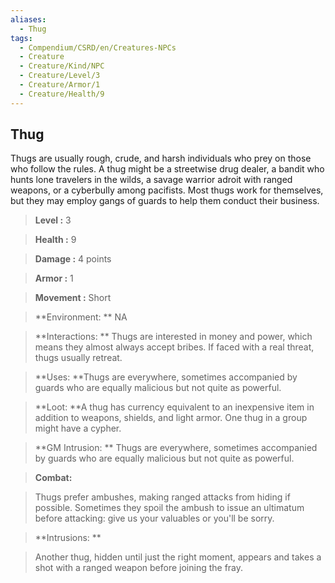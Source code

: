 ```yaml
---
aliases:
  - Thug
tags:
  - Compendium/CSRD/en/Creatures-NPCs
  - Creature
  - Creature/Kind/NPC
  - Creature/Level/3
  - Creature/Armor/1
  - Creature/Health/9
---
```

  
    
## Thug    
Thugs are usually rough, crude, and harsh individuals who prey on those who follow the rules. A thug might be a streetwise drug dealer, a bandit who hunts lone travelers in the wilds, a savage warrior adroit with ranged weapons, or a cyberbully among pacifists. Most thugs work for themselves, but they may employ gangs of guards to help them conduct their business.    
  
    
> **Level :** 3    
> **Health :** 9    
> **Damage :** 4 points    
> **Armor :** 1    
> **Movement :** Short    
> **Environment: ** NA    
> **Interactions: ** Thugs are interested in money and power, which means they almost always accept bribes. If faced with a real threat, thugs usually retreat.    
> **Uses: **Thugs are everywhere, sometimes accompanied by guards who are equally malicious but not quite as powerful.    
> **Loot: **A thug has currency equivalent to an inexpensive item in addition to weapons, shields, and light armor. One thug in a group might have a cypher.    
> **GM Intrusion: ** Thugs are everywhere, sometimes accompanied by guards who are equally malicious but not quite as powerful.    
  
> **Combat:**   
> Thugs prefer ambushes, making ranged attacks from hiding if possible. Sometimes they spoil the ambush to issue an ultimatum before attacking: give us your valuables or you'll be sorry.    
    
  
> **Intrusions: **   
> Another thug, hidden until just the right moment, appears and takes a shot with a ranged weapon before joining the fray.    
